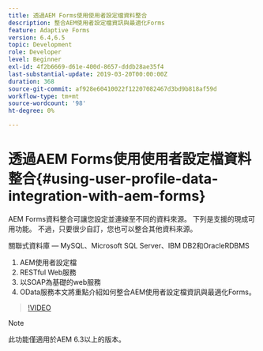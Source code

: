 ```yaml
---
title: 透過AEM Forms使用使用者設定檔資料整合
description: 整合AEM使用者設定檔資訊與最適化Forms
feature: Adaptive Forms
version: 6.4,6.5
topic: Development
role: Developer
level: Beginner
exl-id: 4f2b6669-d61e-400d-8657-dddb28ae35f4
last-substantial-update: 2019-03-20T00:00:00Z
duration: 368
source-git-commit: af928e60410022f12207082467d3bd9b818af59d
workflow-type: tm+mt
source-wordcount: '98'
ht-degree: 0%

---
```


# 透過AEM Forms使用使用者設定檔資料整合{#using-user-profile-data-integration-with-aem-forms}

AEM Forms資料整合可讓您設定並連線至不同的資料來源。 下列是支援的現成可用功能。 不過，只要很少自訂，您也可以整合其他資料來源。

關聯式資料庫 — MySQL、Microsoft SQL Server、IBM DB2和OracleRDBMS

1. AEM使用者設定檔
1. RESTful Web服務
1. 以SOAP為基礎的web服務
1. OData服務本文將重點介紹如何整合AEM使用者設定檔資訊與最適化Forms。

>[!VIDEO](https://video.tv.adobe.com/v/17432?quality=12&learn=on)

>[!NOTE]
>
>此功能僅適用於AEM 6.3以上的版本。
